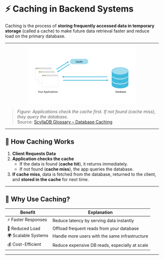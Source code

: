 # ⚡ Caching in Backend Systems

Caching is the process of **storing frequently accessed data in temporary storage** (called a cache) to make future data retrieval faster and reduce load on the primary database.

---

<div align="center">
  <img src="./database-caching-diagram.png" alt="Database Caching Diagram" width="70%" />
</div>

> _Figure: Applications check the cache first. If not found (cache miss), they query the database._  
> Source: [ScyllaDB Glossary – Database Caching](https://www.scylladb.com/glossary/database-caching/)

---

## 🧠 How Caching Works

1. **Client Requests Data**
2. **Application checks the cache**
   - If the data is found (**cache hit**), it returns immediately.
   - If not found (**cache miss**), the app queries the database.
3. **If cache miss**, data is fetched from the database, returned to the client, and **stored in the cache** for next time.

---

## 🚀 Why Use Caching?

| Benefit             | Explanation                                    |
| ------------------- | ---------------------------------------------- |
| ⚡ Faster Responses | Reduce latency by serving data instantly       |
| 💪 Reduced Load     | Offload frequent reads from your database      |
| 🌍 Scalable Systems | Handle more users with the same infrastructure |
| 💰 Cost-Efficient   | Reduce expensive DB reads, especially at scale |

---
